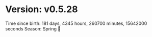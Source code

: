 # Version: v0.5.28
Time since birth: 181 days, 4345 hours, 260700 minutes, 15642000 seconds
Season: Spring 🌸
